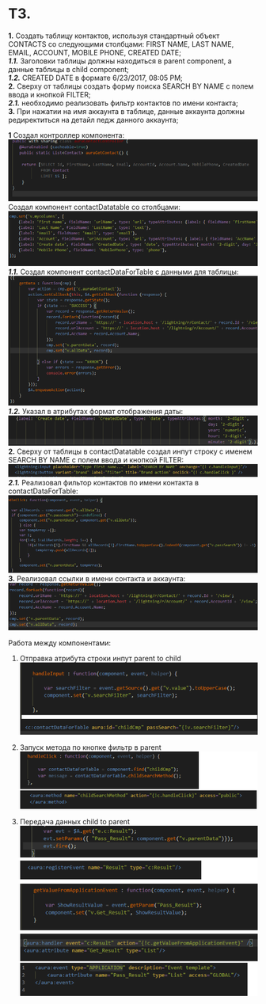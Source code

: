  # ТЗ.<br>
**1.** Создать таблицу контактов, используя стандартный объект CONTACTS со следующими столбцами: FIRST NAME, LAST NAME, EMAIL, ACCOUNT, MOBILE PHONE, CREATED DATE;<br>
***1.1.*** Заголовки таблицы должны находиться в parent component, а данные таблицы в child component;<br>
***1.2.*** CREATED DATE в формате 6/23/2017, 08:05 PM;<br>
**2.** Сверху от таблицы создать форму поиска SEARCH BY NAME с полем ввода и кнопкой FILTER;<br>
***2.1.*** необходимо реализовать фильтр контактов по имени контакта;<br>
**3.** При нажатии на имя аккаунта в таблице, данные аккаунта должны редиректиться на детайл педж данного аккаунта;<br>

**1** Создал контроллер компонента:<br>
![html](https://github.com/aap-m/TI_aura_task_1/blob/main/img/1.png)<br>
Создал компонент contactDatatable со столбцами:<br>
![html](https://github.com/aap-m/TI_aura_task_1/blob/main/img/2.png)<br>
***1.1.*** Создал компонент contactDataForTable с данными для таблицы:<br>
![html](https://github.com/aap-m/TI_aura_task_1/blob/main/img/3.png)<br>
***1.2.*** Указал в атрибутах формат отображения даты:<br>
![html](https://github.com/aap-m/TI_aura_task_1/blob/main/img/4.png)<br>
**2.** Сверху от таблицы в contactDatatable создал инпут строку с именем SEARCH BY NAME с полем ввода и кнопкой FILTER:<br>
![html](https://github.com/aap-m/TI_aura_task_1/blob/main/img/5.png)<br>
***2.1.*** Реализовал фильтор контактов по имени контакта в contactDataForTable:<br>
![html](https://github.com/aap-m/TI_aura_task_1/blob/main/img/6.png)<br>
**3.** Реализовал ссылки в имени сонтакта и аккаунта:<br>
![html](https://github.com/aap-m/TI_aura_task_1/blob/main/img/7.png)<br>

Работа между компонентами:<br>
1. Отправка атрибута строки инпут parent to child<br>
![html](https://github.com/aap-m/TI_aura_task_1/blob/main/img/8.png)<br>

2. Запуск метода по кнопке фильтр в parent <br>
![html](https://github.com/aap-m/TI_aura_task_1/blob/main/img/9.png)<br>

3. Передача данных child to parent<br>
![html](https://github.com/aap-m/TI_aura_task_1/blob/main/img/10.png)<br>
